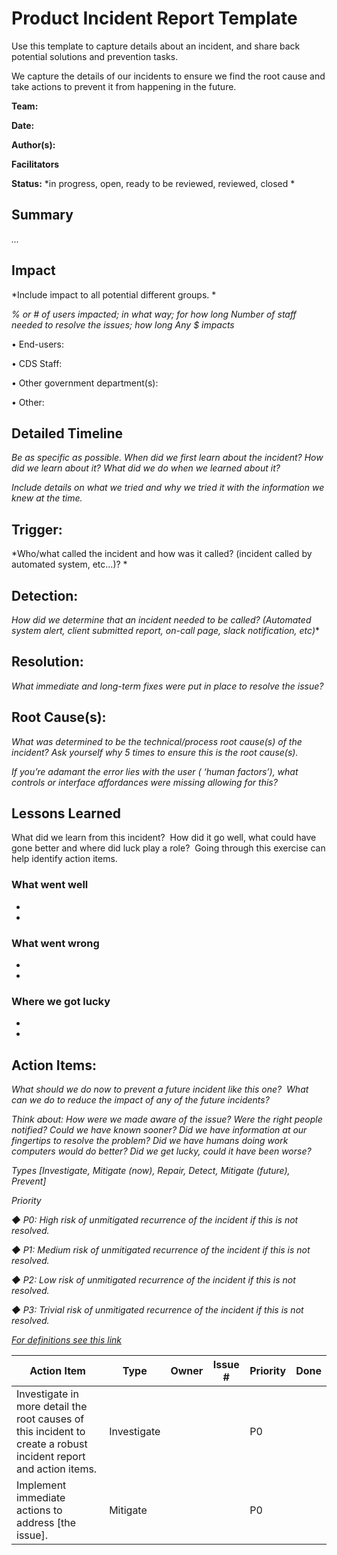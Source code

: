 # Product Incident Report Template

Use this template to capture details about an incident, and share back potential solutions and prevention tasks.

We capture the details of our incidents to ensure we find the root cause and take actions to prevent it from happening in the future.

**Team:**

**Date:**

**Author(s):**

**Facilitators**

**Status:** *in progress, open, ready to be reviewed, reviewed, closed *

## Summary

*...*

## Impact

*Include impact to all potential different groups. *

*% or # of users impacted; in what way; for how long Number of staff needed to resolve the issues; how long Any $ impacts*

• End-users: 

• CDS Staff: 

• Other government department(s): 

• Other: 

## Detailed Timeline 

*Be as specific as possible. When did we first learn about the incident? How did we learn about it? What did we do when we learned about it?*

*Include details on what we tried and why we tried it with the information we knew at the time.*

## Trigger:

*Who/what called the incident and how was it called? (incident called by automated system, etc…)? *

## Detection:

*How did we determine that an incident needed to be called? (Automated system alert, client submitted report, on-call page, slack notification, etc)**

## Resolution:

*What immediate and long-term fixes were put in place to resolve the issue?*

## Root Cause(s):

*What was determined to be the technical/process root cause(s) of the incident? Ask yourself why 5 times to ensure this is the root cause(s).*

*If you’re adamant the error lies with the user ( ‘human factors’), what controls or interface affordances were missing allowing for this?*

## Lessons Learned

What did we learn from this incident?  How did it go well, what could have gone better and where did luck play a role?  Going through this exercise can help identify action items.  

### What went well

*
*

### What went wrong

*
*

### Where we got lucky

*
*

## Action Items:

*What should we do now to prevent a future incident like this one?  What can we do to reduce the impact of any of the future incidents?*

*Think about: How were we made aware of the issue? Were the right people notified? Could we have known sooner? Did we have information at our fingertips to resolve the problem? Did we have humans doing work computers would do better? Did we get lucky, could it have been worse?*

*Types [Investigate, Mitigate (now), Repair, Detect, Mitigate (future), Prevent]*

*Priority*

  *◆ P0: High risk of unmitigated recurrence of the incident if this is not resolved.*

  *◆ P1: Medium risk of unmitigated recurrence of the incident if this is not resolved.*

  *◆ P2: Low risk of unmitigated recurrence of the incident if this is not resolved.*

  *◆ P3: Trivial risk of unmitigated recurrence of the incident if this is not resolved.*

*[For definitions see this link](https://storage.googleapis.com/pub-tools-public-publication-data/pdf/3eeb4c1d9073ca5910e49f5252cb3cf648487ac2.pdf)*

|Action Item|Type|Owner|Issue #|Priority|Done|
|-|-|-|-|-|-|
Investigate in more detail the root causes of this incident to create a robust incident report and action items.| Investigate| | |P0|
Implement immediate actions to address [the issue].|Mitigate| | | P0

